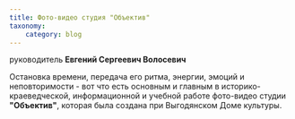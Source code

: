 ```yaml
---
title: Фото-видео студия "Объектив"
taxonomy:
    category: blog
---
```


руководитель **Евгений Сергеевич Волосевич**

Остановка времени, передача его ритма, энергии, эмоций и неповторимости - вот что есть основным и главным в историко-краеведческой, информационной и учебной работе фото-видео студии **"Объектив"**, которая была создана при Выгодянском Доме культуры.
